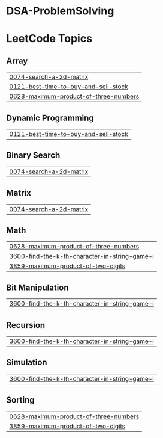 # DSA-ProblemSolving
<!---LeetCode Topics Start-->
# LeetCode Topics
## Array
|  |
| ------- |
| [0074-search-a-2d-matrix](https://github.com/Gopal7715/DSA-ProblemSolving/tree/master/0074-search-a-2d-matrix) |
| [0121-best-time-to-buy-and-sell-stock](https://github.com/Gopal7715/DSA-ProblemSolving/tree/master/0121-best-time-to-buy-and-sell-stock) |
| [0628-maximum-product-of-three-numbers](https://github.com/Gopal7715/DSA-ProblemSolving/tree/master/0628-maximum-product-of-three-numbers) |
## Dynamic Programming
|  |
| ------- |
| [0121-best-time-to-buy-and-sell-stock](https://github.com/Gopal7715/DSA-ProblemSolving/tree/master/0121-best-time-to-buy-and-sell-stock) |
## Binary Search
|  |
| ------- |
| [0074-search-a-2d-matrix](https://github.com/Gopal7715/DSA-ProblemSolving/tree/master/0074-search-a-2d-matrix) |
## Matrix
|  |
| ------- |
| [0074-search-a-2d-matrix](https://github.com/Gopal7715/DSA-ProblemSolving/tree/master/0074-search-a-2d-matrix) |
## Math
|  |
| ------- |
| [0628-maximum-product-of-three-numbers](https://github.com/Gopal7715/DSA-ProblemSolving/tree/master/0628-maximum-product-of-three-numbers) |
| [3600-find-the-k-th-character-in-string-game-i](https://github.com/Gopal7715/DSA-ProblemSolving/tree/master/3600-find-the-k-th-character-in-string-game-i) |
| [3859-maximum-product-of-two-digits](https://github.com/Gopal7715/DSA-ProblemSolving/tree/master/3859-maximum-product-of-two-digits) |
## Bit Manipulation
|  |
| ------- |
| [3600-find-the-k-th-character-in-string-game-i](https://github.com/Gopal7715/DSA-ProblemSolving/tree/master/3600-find-the-k-th-character-in-string-game-i) |
## Recursion
|  |
| ------- |
| [3600-find-the-k-th-character-in-string-game-i](https://github.com/Gopal7715/DSA-ProblemSolving/tree/master/3600-find-the-k-th-character-in-string-game-i) |
## Simulation
|  |
| ------- |
| [3600-find-the-k-th-character-in-string-game-i](https://github.com/Gopal7715/DSA-ProblemSolving/tree/master/3600-find-the-k-th-character-in-string-game-i) |
## Sorting
|  |
| ------- |
| [0628-maximum-product-of-three-numbers](https://github.com/Gopal7715/DSA-ProblemSolving/tree/master/0628-maximum-product-of-three-numbers) |
| [3859-maximum-product-of-two-digits](https://github.com/Gopal7715/DSA-ProblemSolving/tree/master/3859-maximum-product-of-two-digits) |
<!---LeetCode Topics End-->